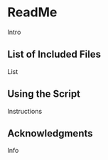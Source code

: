 # ReadMe

Intro

## List of Included Files

List

## Using the Script

Instructions

## Acknowledgments

Info
